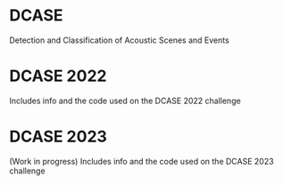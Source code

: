 # DCASE
Detection and Classification of Acoustic Scenes and Events

# DCASE 2022
Includes info and the code used on the DCASE 2022 challenge

# DCASE 2023 
(Work in progress)
Includes info and the code used on the DCASE 2023 challenge
